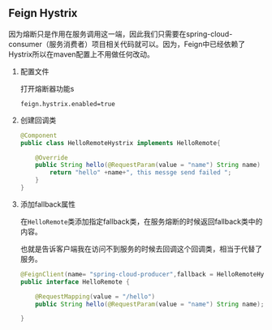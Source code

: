 ## Feign Hystrix

因为熔断只是作用在服务调用这一端，因此我们只需要在spring-cloud-consumer（服务消费者）项目相关代码就可以。因为，Feign中已经依赖了Hystrix所以在maven配置上不用做任何改动。

1. 配置文件

   打开熔断器功能s

   ```properties
   feign.hystrix.enabled=true
   ```

2. 创建回调类

   ```java
   @Component
   public class HelloRemoteHystrix implements HelloRemote{
   
       @Override
       public String hello(@RequestParam(value = "name") String name) {
           return "hello" +name+", this messge send failed ";
       }
   }
   ```

3. 添加fallback属性

   在`HelloRemote`类添加指定fallback类，在服务熔断的时候返回fallback类中的内容。

   也就是告诉客户端我在访问不到服务的时候去回调这个回调类，相当于代替了服务。

   ```java
   @FeignClient(name= "spring-cloud-producer",fallback = HelloRemoteHystrix.class)
   public interface HelloRemote {
   
       @RequestMapping(value = "/hello")
       public String hello(@RequestParam(value = "name") String name);
   
   }
   ```

   